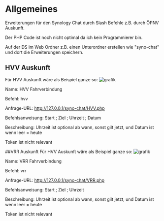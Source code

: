 # Allgemeines
Erweiterungen für den Synology Chat durch Slash Befehle z.B. durch ÖPNV Auskunft.

Der PHP Code ist noch nicht optimal da ich kein Programmierer bin.

Auf der DS im Web Ordner z.B. einen Unterordner erstellen wie "syno-chat" und dort die Erweiterungen speichern.

## HVV Auskunft
Für HVV Auskunft wäre als Beispiel ganze so:
![grafik](https://github.com/Danielbaerchen/Synology-Chat-Erweiterungen/assets/153910357/7e929970-961e-46f8-92ee-2ba0f919d3f2)

Name: HVV Fahrverbindung

Befehl: hvv

Anfrage-URL: http://127.0.0.1/syno-chat/HVV.php

Befehlsanweisung: Start ; Ziel ; Uhrzeit ; Datum

Beschreibung: Uhrzeit ist optional ab wann, sonst gilt jetzt, und Datum ist wenn leer = heute

Token ist nicht relevant

##VRR Auskunft
Für HVV Auskunft wäre als Beispiel ganze so:
![grafik](https://github.com/Danielbaerchen/Synology-Chat-Erweiterungen/assets/153910357/d1979204-225e-4c79-a86d-6f3fb0743f72)

Name: VRR Fahrverbindung

Befehl: vrr

Anfrage-URL: http://127.0.0.1/syno-chat/VRR.php

Befehlsanweisung: Start ; Ziel ; Uhrzeit

Beschreibung: Uhrzeit ist optional ab wann, sonst gilt jetzt, und Datum ist wenn leer = heute

Token ist nicht relevant
